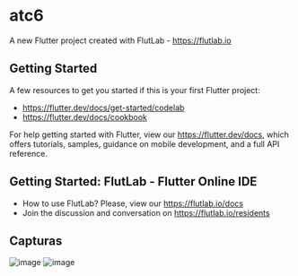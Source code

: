 # atc6

A new Flutter project created with FlutLab - https://flutlab.io

## Getting Started

A few resources to get you started if this is your first Flutter project:

- https://flutter.dev/docs/get-started/codelab
- https://flutter.dev/docs/cookbook

For help getting started with Flutter, view our
https://flutter.dev/docs, which offers tutorials,
samples, guidance on mobile development, and a full API reference.

## Getting Started: FlutLab - Flutter Online IDE

- How to use FlutLab? Please, view our https://flutlab.io/docs
- Join the discussion and conversation on https://flutlab.io/residents

## Capturas
![image](https://github.com/DAHolguin/act6gihuuu/assets/143548047/7f3ff204-ccfa-4a38-8d28-85f47ede93f1)
![image](https://github.com/DAHolguin/act6gihuuu/assets/143548047/ed4326ca-3dd2-415b-9764-0dafe28ad273)

